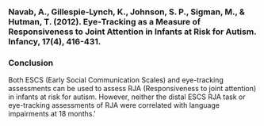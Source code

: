 ### Navab, A., Gillespie‐Lynch, K., Johnson, S. P., Sigman, M., & Hutman, T. (2012). Eye‐Tracking as a Measure of Responsiveness to Joint Attention in Infants at Risk for Autism. Infancy, 17(4), 416-431.
### Conclusion
Both ESCS (Early Social Communication Scales) and eye-tracking assessments can be used to assess RJA (Responsiveness to joint attention) in infants at risk for autism. However, neither the distal ESCS RJA task or eye-tracking assessments of RJA were correlated with language impairments at 18 months.'